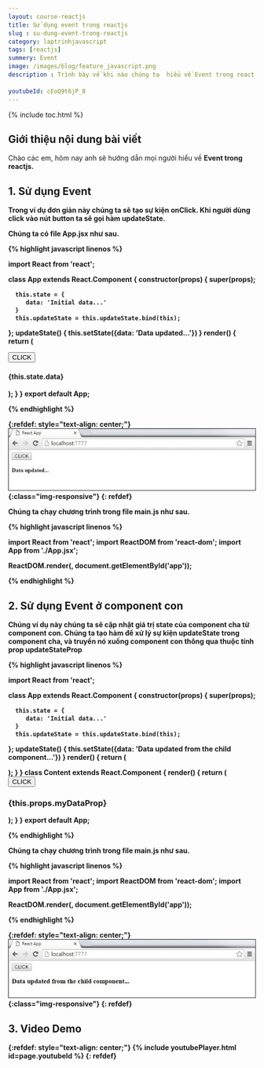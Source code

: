 ```yaml
---
layout: course-reactjs
title: Sử dụng event trong reactjs 
slug : su-dung-event-trong-reactjs
category: laptrinhjavascript
tags: [reactjs]
summery: Event
image: /images/blog/feature_javascript.png
description : Trình bày về khi nào chúng ta  hiểu về Event trong react. Lần lượt giới thiệu và và đi qua các ví dụ về Event được sử dụng trong reactjs.

youtubeId: cEoQ9t6jP_8
---
```


{% include toc.html %}

## **Giới thiệu nội dung bài viết**

Chào các em, hôm nay anh sẽ hướng dẫn mọi người hiểu về <b> Event <b> trong reactjs. 



## **1. Sử dụng Event**

Trong ví dụ đơn giản này chúng ta sẽ tạo sự kiện onClick. Khi người dùng click vào nút button ta sẽ gọi hàm updateState.

Chúng ta có file App.jsx như sau.


{% highlight javascript  linenos %}

import React from 'react';

class App extends React.Component {
   constructor(props) {
      super(props);
      
      this.state = {
         data: 'Initial data...'
      }
      this.updateState = this.updateState.bind(this);
   };
   updateState() {
      this.setState({data: 'Data updated...'})
   }
   render() {
      return (
         <div>
            <button onClick = {this.updateState}>CLICK</button>
            <h4>{this.state.data}</h4>
         </div>
      );
   }
}
export default App;

{% endhighlight %}

{:refdef: style="text-align: center;"}
![reactjs ](/images/post/reactjs/react-events-simple.jpeg){:class="img-responsive"}
{: refdef}

Chúng ta chạy chương trình trong file main.js như sau.

{% highlight javascript  linenos %}

import React from 'react';
import ReactDOM from 'react-dom';
import App from './App.jsx';

ReactDOM.render(<App/>, document.getElementById('app'));

{% endhighlight %}

## **2. Sử dụng Event ở component con**

Chúng ví dụ này chúng ta sẽ cập nhật giá trị state của component cha từ component con. Chúng ta tạo hàm để xử lý sự kiện updateState trong component cha, và truyền nó xuống component con thông qua thuộc tính prop updateStateProp

{% highlight javascript  linenos %}

import React from 'react';

class App extends React.Component {
   constructor(props) {
      super(props);
      
      this.state = {
         data: 'Initial data...'
      }
      this.updateState = this.updateState.bind(this);
   };
   updateState() {
      this.setState({data: 'Data updated from the child component...'})
   }
   render() {
      return (
         <div>
            <Content myDataProp = {this.state.data} 
               updateStateProp = {this.updateState}></Content>
         </div>
      );
   }
}
class Content extends React.Component {
   render() {
      return (
         <div>
            <button onClick = {this.props.updateStateProp}>CLICK</button>
            <h3>{this.props.myDataProp}</h3>
         </div>
      );
   }
}
export default App;

{% endhighlight %}

Chúng ta chạy chương trình trong file main.js như sau.

{% highlight javascript  linenos %}

import React from 'react';
import ReactDOM from 'react-dom';
import App from './App.jsx';

ReactDOM.render(<App/>, document.getElementById('app'));

{% endhighlight %}

{:refdef: style="text-align: center;"}
![reactjs ](/images/post/reactjs/react-events-child-data.jpeg){:class="img-responsive"}
{: refdef}

## **3. Video Demo**


{:refdef: style="text-align: center;"}
{% include youtubePlayer.html id=page.youtubeId %}
{: refdef}




